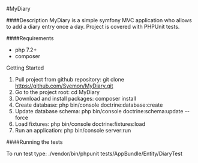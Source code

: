 #MyDiary

####Description
MyDiary is a simple symfony MVC application who allows to add a diary entry once a day.
Project is covered with PHPUnit tests.

####Requirements
* php 7.2+
* composer

Getting Started

1. Pull project from github repository:
 git clone https://github.com/Syemon/MyDiary.git
2. Go to the project root:
 cd MyDiary
3. Download and install packages: composer install
4. Create database: php bin/console doctrine:database:create
5. Update database schema: php bin/console doctrine:schema:update --force
6. Load fixtures: php bin/console doctrine:fixtures:load
7. Run an application: php bin/console server:run

####Running the tests

To run test type:  ./vendor/bin/phpunit tests/AppBundle/Entity/DiaryTest

